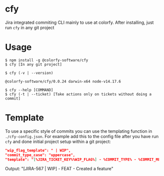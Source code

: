 # cfy

Jira integrated commiting CLI mainly to use at colorfy. After installing, just run `cfy` in any git project

# Usage

```sh-session
$ npm install -g @colorfy-software/cfy
$ cfy [In any git project]

$ cfy (-v | --version)

@colorfy-software/cfy/0.0.24 darwin-x64 node-v14.17.6

$ cfy --help [COMMAND]
$ cfy (-t | --ticket) [Take actions only on tickets without doing a commit]
```

# Template

<!-- templating -->

To use a specific style of commits you can use the templating function in `./cfy-config.json`. For example add this to the config file after you have run `cfy` and done initial project setup within a git project:

```json
"wip_flag_template": " | WIP",
"commit_type_case": "uppercase",
"template": "[%JIRA_TICKET_KEY%%WIP_FLAG%] - %COMMIT_TYPE% - %COMMIT_MESSAGE%"
```

Output: "[JIRA-567 | WIP] - FEAT - Created a feature"

<!-- templatingstop -->
